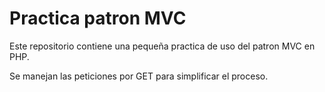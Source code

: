 # Practica patron MVC

Este repositorio contiene una pequeña practica de uso del patron MVC en PHP.

Se manejan las peticiones por GET para simplificar el proceso.